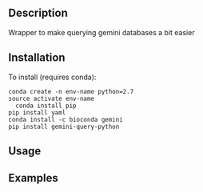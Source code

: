## Description

Wrapper to make querying gemini databases a bit easier

## Installation

To install (requires conda):
```
conda create -n env-name python=2.7
source activate env-name
  conda install pip
pip install yaml
conda install -c bioconda gemini
pip install gemini-query-python
```

## Usage


## Examples
